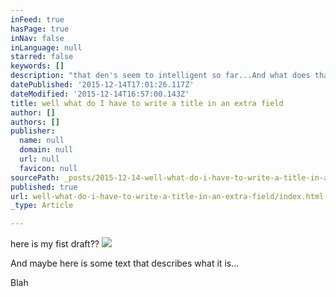 ```yaml
---
inFeed: true
hasPage: true
inNav: false
inLanguage: null
starred: false
keywords: []
description: "that den's seem to intelligent so far...And what does that star do? this seems rather hobbyist stuff so far, what a big hype."
datePublished: '2015-12-14T17:01:26.117Z'
dateModified: '2015-12-14T16:57:00.143Z'
title: well what do I have to write a title in an extra field
author: []
authors: []
publisher:
  name: null
  domain: null
  url: null
  favicon: null
sourcePath: _posts/2015-12-14-well-what-do-i-have-to-write-a-title-in-an-extra-field.md
published: true
url: well-what-do-i-have-to-write-a-title-in-an-extra-field/index.html
_type: Article

---
```

here is my fist draft??
![](https://the-grid-user-content.s3-us-west-2.amazonaws.com/ddc72d71-3a99-4c98-9b23-462193e04291.jpg)

And maybe here is some text that describes what it is...

Blah